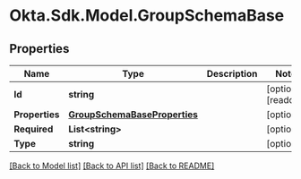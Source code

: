 # Okta.Sdk.Model.GroupSchemaBase

## Properties

Name | Type | Description | Notes
------------ | ------------- | ------------- | -------------
**Id** | **string** |  | [optional] [readonly] 
**Properties** | [**GroupSchemaBaseProperties**](GroupSchemaBaseProperties.md) |  | [optional] 
**Required** | **List&lt;string&gt;** |  | [optional] 
**Type** | **string** |  | [optional] 

[[Back to Model list]](../README.md#documentation-for-models) [[Back to API list]](../README.md#documentation-for-api-endpoints) [[Back to README]](../README.md)

